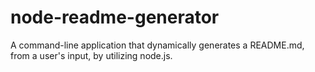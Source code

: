 # node-readme-generator
A command-line application that dynamically generates a README.md, from a user's input, by utilizing node.js.
